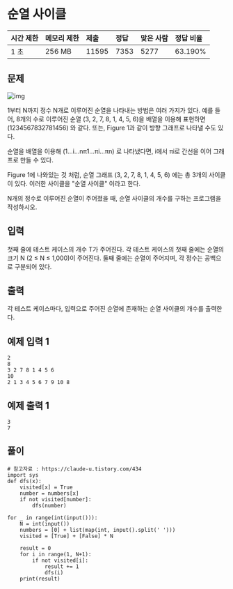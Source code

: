 # 순열 사이클  

| 시간 제한 | 메모리 제한 | 제출  | 정답 | 맞은 사람 | 정답 비율 |
| :-------- | :---------- | :---- | :--- | :-------- | :-------- |
| 1 초      | 256 MB      | 11595 | 7353 | 5277      | 63.190%   |

## 문제

![img](https://www.acmicpc.net/upload/images2/permut.png)

1부터 N까지 정수 N개로 이루어진 순열을 나타내는 방법은 여러 가지가 있다. 예를 들어, 8개의 수로 이루어진 순열 (3, 2, 7, 8, 1, 4, 5, 6)을 배열을 이용해 표현하면 (1234567832781456) 와 같다. 또는, Figure 1과 같이 방향 그래프로 나타낼 수도 있다.

순열을 배열을 이용해 (1…i…nπ1…πi…πn) 로 나타냈다면, i에서 πi로 간선을 이어 그래프로 만들 수 있다.

Figure 1에 나와있는 것 처럼, 순열 그래프 (3, 2, 7, 8, 1, 4, 5, 6) 에는 총 3개의 사이클이 있다. 이러한 사이클을 "순열 사이클" 이라고 한다.

N개의 정수로 이루어진 순열이 주어졌을 때, 순열 사이클의 개수를 구하는 프로그램을 작성하시오.

## 입력

첫째 줄에 테스트 케이스의 개수 T가 주어진다. 각 테스트 케이스의 첫째 줄에는 순열의 크기 N (2 ≤ N ≤ 1,000)이 주어진다. 둘째 줄에는 순열이 주어지며, 각 정수는 공백으로 구분되어 있다.

## 출력

각 테스트 케이스마다, 입력으로 주어진 순열에 존재하는 순열 사이클의 개수를 출력한다.

## 예제 입력 1 

```
2
8
3 2 7 8 1 4 5 6
10
2 1 3 4 5 6 7 9 10 8
```

## 예제 출력 1 

```
3
7
```

## 풀이

```{python}
# 참고자료 : https://claude-u.tistory.com/434
import sys 
def dfs(x): 
    visited[x] = True
    number = numbers[x]
    if not visited[number]:
        dfs(number)

for _ in range(int(input())):
    N = int(input())
    numbers = [0] + list(map(int, input().split(' ')))
    visited = [True] + [False] * N
    
    result = 0 
    for i in range(1, N+1): 
        if not visited[i]: 
            result += 1
            dfs(i)
    print(result)
```

